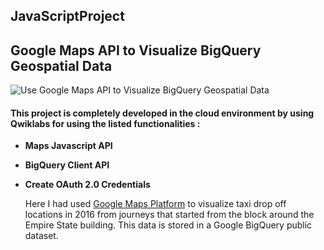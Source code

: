## JavaScriptProject
## Google Maps API to Visualize BigQuery Geospatial Data      
![Use Google Maps API to Visualize BigQuery Geospatial Data](https://cdn.qwiklabs.com/7S4MzDweab1RXn%2BdxpcsNveusw%2F65jokS%2BT5NI%2FlPEY%3D)

#### This project is completely developed in the cloud environment by using Qwiklabs for using the listed functionalities :

 - **Maps Javascript API**
 - **BigQuery Client API**
 - **Create OAuth 2.0 Credentials**
						
    Here I had used [Google Maps Platform](https://cloud.google.com/maps-platform/) to visualize taxi drop off locations in 2016 from journeys that started from the block around the Empire State building. This data is stored in a Google BigQuery public dataset.
